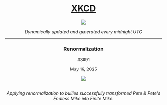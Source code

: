
<h1 align="center"><a href="https://xkcd.com">XKCD</a></h1>
<div align="center">
    <img src="https://img.shields.io/github/last-commit/ShashashankThakur/XKCD?label=last%20updated" />
</div>

<p align="center"><i>Dynamically updated and generated every midnight UTC</i></p>
<hr>
<div align="center">
    <h3><strong>Renormalization</strong></h3>
    <p>#3091</p>
    <p>May 19, 2025</p>
    <img src="https://imgs.xkcd.com/comics/renormalization.png">
    <br></br>
    <p><i>Applying renormalization to bullies successfully transformed Pete & Pete's Endless Mike into Finite Mike.</i></p>
</div>

